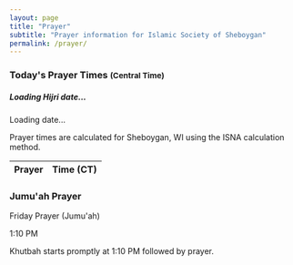 ```yaml
---
layout: page
title: "Prayer"
subtitle: "Prayer information for Islamic Society of Sheboygan"
permalink: /prayer/
---
```


<script>
  // Make prayer times settings available to JavaScript
  window.siteData = {
    prayer_times: {{ site.data.prayer_times | jsonify }}
  };
</script>

<div class="prayer-times-section py-4">
  <div class="row mb-4">
    <div class="col-md-6">
      <div class="card h-100">
        <div class="card-header bg-primary text-white">
          <h3 class="card-title mb-0">Today's Prayer Times <small class="text-light">(Central Time)</small></h3>
        </div>
        <div class="card-body">
          <div class="today-date text-center mb-3">
            <h5 id="today-date-hijri">Loading Hijri date...</h5>
            <p id="today-date-gregorian">Loading date...</p>
          </div>
          <div class="alert alert-info mb-3 text-center small">
            <i class="fas fa-info-circle me-1"></i> Prayer times are calculated for Sheboygan, WI using the ISNA calculation method.
          </div>
          <table class="table prayer-times-table" id="prayer-times-table">
            <thead>
              <tr>
                <th>Prayer</th>
                <th>Time (CT)</th>
              </tr>
            </thead>
            <tbody>
              <!-- Prayer times will be populated by JavaScript -->
            </tbody>
          </table>
        </div>
      </div>
    </div>
    <div class="col-md-6">
      <div class="card h-100">
        <div class="card-header bg-primary text-white">
          <h3 class="card-title mb-0">Jumu'ah Prayer</h3>
        </div>
        <div class="card-body">
          <div class="jumu-ah-info text-center">
            <p class="lead">Friday Prayer (Jumu'ah)</p>
            <div class="jumua-time">
              <p>
                1:10 PM
              </p>
              <p>Khutbah starts promptly at 1:10 PM followed by prayer.</p>
            </div>
          </div>
        </div>
      </div>
    </div>
  </div>
</div>

<script src="/assets/js/prayer-times.js"></script>
